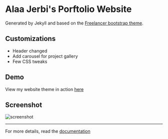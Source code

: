 Alaa Jerbi's Porftolio Website 
=========================

Generated by Jekyll and based on the [Freelancer bootstrap theme](http://startbootstrap.com/template-overviews/freelancer/).

## Customizations
* Header changed
* Add carousel for project gallery
* Few CSS tweaks

## Demo
View my website theme in action [here](https://jeromelachaud.com/freelancer-theme)

## Screenshot
![screenshot](https://raw.githubusercontent.com/jeromelachaud/freelancer-theme/master/screenshot.png)

---------
For more details, read the [documentation](http://jekyllrb.com/)
